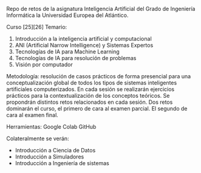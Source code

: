 Repo de retos de la asignatura Inteligencia Artificial del Grado de Ingeniería Informática la Universidad Europea del Atlántico.

Curso [25][26]
Temario:
1.	Introducción a la inteligencia artificial y computacional
2.	ANI (Artificial Narrow Intelligence) y Sistemas Expertos
3.	Tecnologías de IA para Machine Learning
4.	Tecnologías de IA para resolución de problemas
5.	Visión por computador

Metodología: resolución de casos prácticos de forma presencial para una conceptualización global de todos los tipos de sistemas inteligentes artificiales computerizados.
En cada sesión se realizarán ejercicios prácticos para la contextualización de los conceptos teóricos. Se propondrán distintos retos relacionados en cada sesión. 
Dos retos dominarán el curso, el primero de cara al examen parcial. El segundo de cara al examen final.

Herramientas:
Google Colab
GitHub

Colateralmente se verán:
- Introducción a Ciencia de Datos
- Introducción a Simuladores
- Introducción a Ingeniería de sistemas
